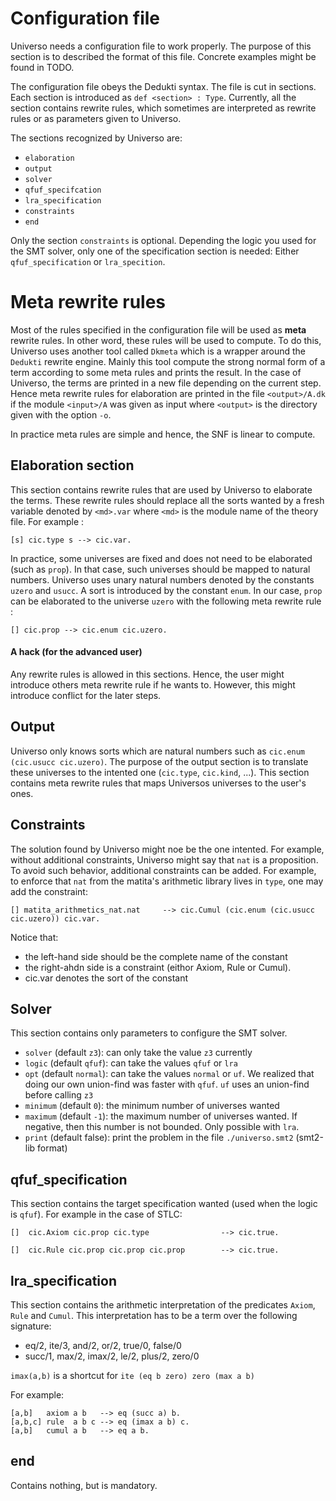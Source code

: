 Configuration file
==================

Universo needs a configuration file to work properly. The purpose of this section is to described the format of this file. Concrete examples might be found in TODO.

The configuration file obeys the Dedukti syntax. The file is cut in sections. Each section is introduced as `def <section> : Type`. Currently, all the section contains rewrite rules, which sometimes are interpreted as rewrite rules or as parameters given to Universo.

The sections recognized by Universo are:

- `elaboration`
- `output`
- `solver`
- `qfuf_specifcation`
- `lra_specification`
- `constraints`
- `end`

Only the section `constraints` is optional. Depending the logic you used for the SMT solver, only one of the specification section is needed: Either `qfuf_specification` or `lra_specition`.

# Meta rewrite rules

Most of the rules specified in the configuration file will be used as **meta** rewrite rules. In other word, these rules will be used to compute. To do this, Universo uses another tool called `Dkmeta` which is a wrapper around the `Dedukti` rewrite engine. Mainly this tool compute the strong normal form of a term according to some meta rules and prints the result. In the case of Universo, the terms are printed in a new file depending on the current step. Hence meta rewrite rules for elaboration are printed in the file `<output>/A.dk` if the module `<input>/A` was given as input where `<output>` is the directory given with the option `-o`.

In practice meta rules are simple and hence, the SNF is linear to compute.

## Elaboration section

This section contains rewrite rules that are used by Universo to elaborate the terms. These rewrite rules should replace all the sorts wanted by a fresh variable denoted by `<md>.var` where `<md>` is the module name of the theory file. For example :

``` dedukti
[s] cic.type s --> cic.var.
```

In practice, some universes are fixed and does not need to be elaborated (such as `prop`). In that case, such universes should be mapped to natural numbers. Universo uses unary natural numbers denoted by the constants `uzero` and `usucc`. A sort is introduced by the constant `enum`. In our case, `prop` can be elaborated to the universe `uzero` with the following meta rewrite rule :

``` dedukti
[] cic.prop --> cic.enum cic.uzero.
```

#### A hack (for the advanced user)

Any rewrite rules is allowed in this sections. Hence, the user might introduce others meta rewrite rule if he wants to. However, this might introduce conflict for the later steps.

## Output

Universo only knows sorts which are natural numbers such as `cic.enum (cic.usucc cic.uzero)`. The purpose of the output section is to translate these universes to the intented one (`cic.type`, `cic.kind`, ...). This section contains meta rewrite rules that maps Universos universes to the user's ones.

## Constraints

The solution found by Universo might noe be the one intented. For example, without additional constraints, Universo might say that `nat` is a proposition. To avoid such behavior, additional constraints can be added. For example, to enforce that `nat` from the matita's arithmetic library lives in `type`, one may add the constraint:

``` dedukti
[] matita_arithmetics_nat.nat     --> cic.Cumul (cic.enum (cic.usucc cic.uzero)) cic.var.
```

Notice that:

- the left-hand side should be the complete name of the constant
- the right-ahdn side is a constraint (eithor Axiom, Rule or Cumul).
- cic.var denotes the sort of the constant


## Solver

This section contains only parameters to configure the SMT solver.

- `solver` (default `z3`): can only take the value `z3` currently
- `logic` (default `qfuf`): can take the values `qfuf` or `lra`
- `opt` (default `normal`): can take the values `normal` or `uf`. We realized that doing our own union-find was faster with `qfuf`. `uf` uses an union-find before calling `z3`
- `minimum` (default `0`): the minimum number of universes wanted
- `maximum` (default `-1`): the maximum number of universes wanted. If negative, then this number is not bounded. Only possible with `lra`.
- `print` (default false): print the problem in the file `./universo.smt2` (smt2-lib format)

## qfuf_specification

This section contains the target specification wanted (used when the logic is `qfuf`). For example in the case of STLC:

``` dedukti
[]  cic.Axiom cic.prop cic.type                --> cic.true.

[]  cic.Rule cic.prop cic.prop cic.prop        --> cic.true.
```

## lra_specification

This section contains the arithmetic interpretation of the predicates `Axiom`, `Rule` and `Cumul`.
This interpretation has to be a term over the following signature:

- eq/2, ite/3, and/2, or/2, true/0, false/0
- succ/1, max/2, imax/2, le/2, plus/2, zero/0

`imax(a,b)` is a shortcut for `ite (eq b zero) zero (max a b)`

For example:

``` dedukti
[a,b]   axiom a b   --> eq (succ a) b.
[a,b,c] rule  a b c --> eq (imax a b) c.
[a,b]   cumul a b   --> eq a b.
```

## end

Contains nothing, but is mandatory.

